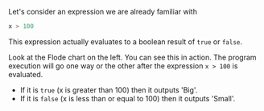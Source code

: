 Let's consider an expression we are already familiar with 

```javascript
x > 100
```

This expression actually evaluates to a boolean result of `true` or `false`. 

Look at the Flode chart on the left. You can see this in action. The program execution will go one way or the other after the expression `x > 100` is evaluated.

- If it is `true` (x is greater than 100) then it outputs 'Big'.
- If it is `false` (x is less than or equal to 100) then it outputs 'Small'.

